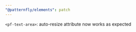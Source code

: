 ```yaml
---
"@patternfly/elements": patch
---
```

`<pf-text-area>`: auto-resize attribute now works as expected
